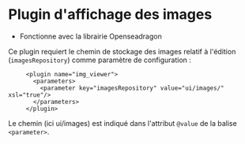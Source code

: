 Plugin d'affichage des images
=======================
* Fonctionne avec la librairie Openseadragon

Ce plugin requiert le chemin de stockage des images relatif à l'édition (`imagesRepository`) comme paramètre de configuration :

```
     <plugin name="img_viewer">
       <parameters>
         <parameter key="imagesRepository" value="ui/images/" xsl="true"/>
       </parameters>
     </plugin>
```
Le chemin (ici <span class="dossier">ui/images</span>) est indiqué dans l'attribut `@value` de la balise `<parameter>`.

